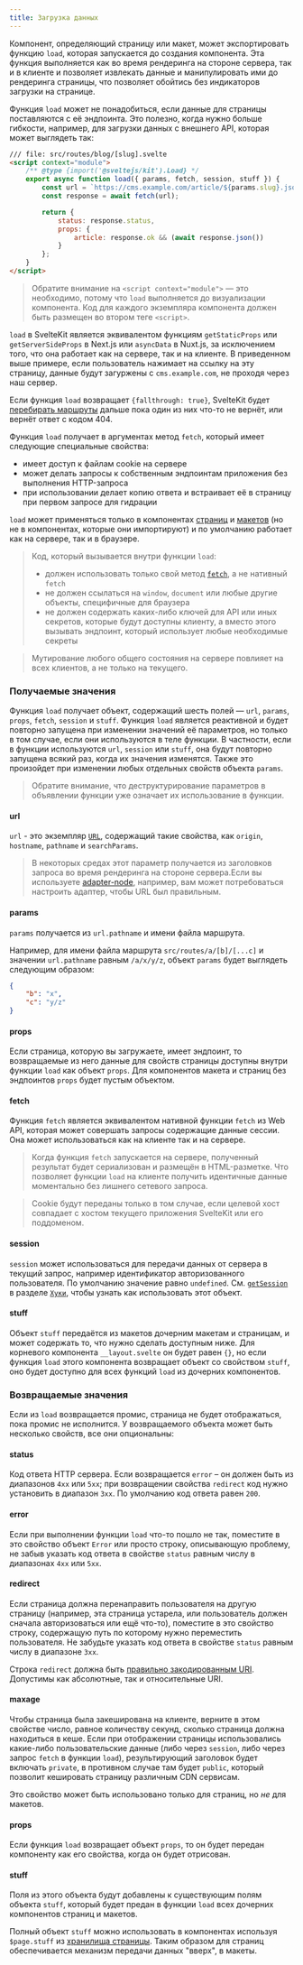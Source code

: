 ```yaml
---
title: Загрузка данных
---
```


Компонент, определяющий страницу или макет, может экспортировать функцию `load`, которая запускается до создания компонента. Эта функция выполняется как во время рендеринга на стороне сервера, так и в клиенте и позволяет извлекать данные и манипулировать ими до рендеринга страницы, что позволяет обойтись без индикаторов загрузки на странице.

Функция `load` может не понадобиться, если данные для страницы поставляются с её эндпоинта. Это полезно, когда нужно больше гибкости, например, для загрузки данных с внешнего API, которая может выглядеть так:

```html
/// file: src/routes/blog/[slug].svelte
<script context="module">
	/** @type {import('@sveltejs/kit').Load} */
	export async function load({ params, fetch, session, stuff }) {
		const url = `https://cms.example.com/article/${params.slug}.json`;
 		const response = await fetch(url);

		return {
			status: response.status,
 			props: {
 				article: response.ok && (await response.json())
 			}
		};
	}
</script>
```

> Обратите внимание на `<script context="module">` — это необходимо, потому что `load` выполняется до визуализации компонента. Код для каждого экземпляра компонента должен быть размещен во втором теге `<script>`.

`load` в SvelteKit является эквивалентом функциям `getStaticProps` или `getServerSideProps` в Next.js или `asyncData` в Nuxt.js, за исключением того, что она работает как на сервере, так и на клиенте. В приведенном выше примере, если пользователь нажимает на ссылку на эту страницу, данные будут загуржены с `cms.example.com`, не проходя через наш сервер.

Если функция `load` возвращает `{fallthrough: true}`, SvelteKit будет [перебирать маршруты](#marshruty-rasshirennaya-marshrutizacziya-perebor-marshrutov) дальше пока один из них что-то не вернёт, или вернёт ответ с кодом 404.

Функция `load` получает в аргументах метод `fetch`, который имеет следующие специальные свойства:
- имеет доступ к файлам cookie на сервере
- может делать запросы к собственным эндпоинтам приложения без выполнения HTTP-запроса
- при использовании делает копию ответа и встраивает её в страницу при первом запросе для гидрации

`load` может применяться только в компонентах [страниц](#marshruty-straniczy) и [макетов](#makety) (но не в компонентах, которые они импортируют) и по умолчанию работает как на сервере, так и в браузере.

> Код, который вызывается внутри функции `load`:
>
> - должен использовать только свой метод [`fetch`](#zagruzka-dannyh-poluchaemye-znacheniya-fetch), а не нативный `fetch`
> - не должен ссылаться на `window`, `document` или любые другие объекты, специфичные для браузера
> - не должен содержать каких-либо ключей для API или иных секретов, которые будут доступны клиенту, а вместо этого вызывать эндпоинт, который использует любые необходимые секреты

> Мутирование любого общего состояния на сервере повлияет на всех клиентов, а не только на текущего.


### Получаемые значения

Функция `load` получает объект, содержащий шесть полей — `url`, `params`, `props`, `fetch`, `session` и `stuff`. Функция `load` является реактивной и будет повторно запущена при изменении значений её параметров, но только в том случае, если они используются в теле функции. В частности, если в функции используются `url`, `session` или `stuff`, она будут повторно запущена всякий раз, когда их значения изменятся. Также это произойдет при изменении любых отдельных свойств объекта `params`.

> Обратите внимание, что деструктурирование параметров в объявлении функции уже означает их использование в функции.

#### url

`url` - это экземпляр [`URL`](https://developer.mozilla.org/ru-RU/docs/Web/API/URL), содержащий такие свойства, как `origin`, `hostname`, `pathname` и `searchParams`.

> В некоторых средах этот параметр получается из заголовков запроса во время рендеринга на стороне сервера.Если вы используете [adapter-node](/docs#adaptery-podderzhivaemye-platformy-node-js), например, вам может потребоваться настроить адаптер, чтобы URL был правильным.

#### params

`params` получается из `url.pathname` и имени файла маршрута.

Например, для имени файла маршрута  `src/routes/a/[b]/[...c]` и значении `url.pathname` равным `/a/x/y/z`, объект `params` будет выглядеть следующим образом:

```json
{
	"b": "x",
	"c": "y/z"
}
 ```

#### props

Если страница, которую вы загружаете, имеет эндпоинт, то возвращаемые из него данные для свойств страницы доступны внутри  функции `load` как объект `props`. Для компонентов макета и страниц без эндпоинтов `props` будет пустым объектом.

#### fetch

Функция `fetch` является эквивалентом нативной функции `fetch` из Web API, которая может совершать запросы содержащие данные сессии. Она может использоваться как на клиенте так и на сервере.

> Когда функция `fetch` запускается на сервере, полученный результат будет сериализован и размещён в HTML-разметке. Что позволяет функции `load` на клиенте получить идентичные данные моментально без лишнего сетевого запроса.

> Cookie будут переданы только в том случае, если целевой хост совпадает с хостом текущего приложения SvelteKit или его поддоменом.

#### session

`session` может использоваться для передачи данных от сервера в текущий запрос, например идентификатор авторизованного пользователя. По умолчанию значение равно `undefined`. См. [`getSession`](#huki-getsession) в разделе [`Хуки`](#huki), чтобы узнать как использовать этот объект.

#### stuff

Объект `stuff` передаётся из макетов дочерним макетам и страницам, и может содержать то, что нужно сделать доступным ниже. Для корневого компонента `__layout.svelte` он будет равен `{}`, но если функция `load` этого компонента возвращает объект со свойством `stuff`, оно будет доступно для всех функций `load` из дочерних компонентов.

### Возвращаемые значения

Если из `load` возвращается промис, страница не будет отображаться, пока промис не исполнится. У возвращаемого объекта может быть несколько свойств, все они опциональны:

#### status

Код ответа HTTP сервера. Если возвращается `error` – он должен быть из диапазонов `4xx` или `5xx`; при возвращении свойства `redirect` код нужно установить в диапазон `3xx`. По умолчанию код ответа равен `200`.

#### error

Если при выполнении функции `load` что-то пошло не так, поместите в это свойство объект `Error` или просто строку, описывающую проблему, не забыв указать код ответа в свойстве `status` равным числу в диапазонах `4xx` или `5xx`.

#### redirect

Если страница должна перенаправить пользователя на другую страницу (например, эта страница устарела, или пользователь должен сначала авторизоваться или ещё что-то), поместите в это свойство строку, содержащую путь по которому нужно переместить пользователя. Не забудьте указать код ответа в свойстве `status` равным числу в диапазоне `3xx`.

Строка `redirect` должна быть [правильно закодированным URI](https://developer.mozilla.org/en-US/docs/Glossary/percent-encoding). Допустимы как абсолютные, так и относительные URI.

#### maxage

Чтобы страница была закеширована на клиенте, верните в этом свойстве число, равное количеству секунд, сколько страница должна находиться в кеше. Если при отображении страницы использовались какие-либо пользовательские данные (либо через `session`, либо через запрос `fetch` в функции `load`), результирующий заголовок будет включать `private`,  в противном случае там будет `public`, который позволит кешировать страницу различным CDN сервисам.

Это свойство может быть использовано только для страниц, но _не_ для макетов.

#### props

Если функция `load` возвращает объект `props`, то он будет передан компоненту как его свойства, когда он будет отрисован.

#### stuff

Поля из этого объекта будут добавлены к существующим полям объекта `stuff`, который будет предан в функции `load` всех дочерних компонентов страниц и макетов.

Полный объект `stuff` можно использовать в компонентах используя `$page.stuff` из [хранилища страницы](#moduli-$app-stores). Таким образом для страниц обеспечивается механизм передачи данных "вверх", в макеты.